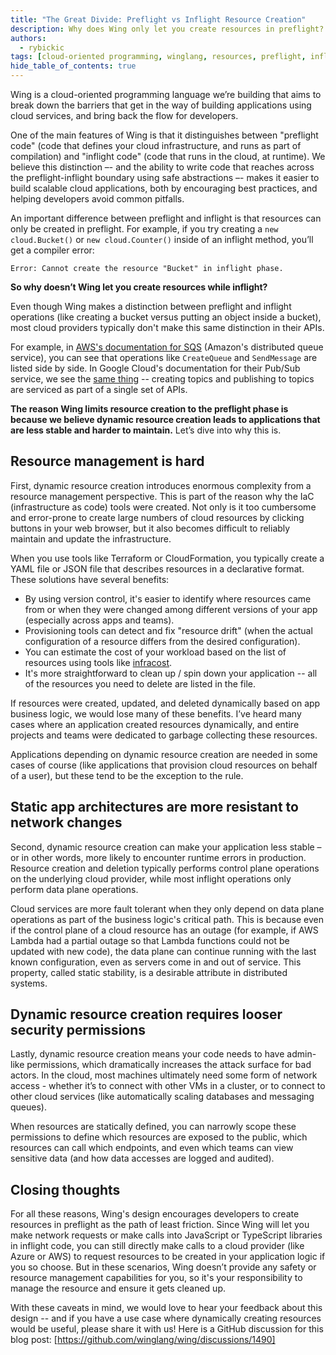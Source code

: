 ```yaml
---
title: "The Great Divide: Preflight vs Inflight Resource Creation"
description: Why does Wing only let you create resources in preflight?
authors: 
  - rybickic
tags: [cloud-oriented programming, winglang, resources, preflight, inflight, iac, security]
hide_table_of_contents: true
---
```


Wing is a cloud-oriented programming language we’re building that aims to break
down the barriers that get in the way of building applications using cloud
services, and bring back the flow for developers.

One of the main features of Wing is that it distinguishes between "preflight
code" (code that defines your cloud infrastructure, and runs as part of
compilation) and "inflight code" (code that runs in the cloud, at runtime). We
believe this distinction –- and the ability to write code that reaches across the
preflight-inflight boundary using safe abstractions –- makes it easier to build
scalable cloud applications, both by encouraging best practices, and helping
developers avoid common pitfalls.

An important difference between preflight and inflight is that resources can
only be created in preflight. For example, if you try creating a `new
cloud.Bucket()` or `new cloud.Counter()` inside of an inflight method, you’ll
get a compiler error:

```
Error: Cannot create the resource "Bucket" in inflight phase.
```

**So why doesn’t Wing let you create resources while inflight?**

Even though Wing makes a distinction between preflight and inflight operations
(like creating a bucket versus putting an object inside a bucket), most cloud
providers typically don't make this same distinction in their APIs.

For example, in [AWS's documentation for
SQS](https://docs.aws.amazon.com/AWSSimpleQueueService/latest/APIReference/API_AddPermission.html)
(Amazon's distributed queue service), you can see that operations like
`CreateQueue` and `SendMessage` are listed side by side. In Google Cloud's
documentation for their Pub/Sub service, we see the [same
thing](https://cloud.google.com/pubsub/docs/reference/rest/v1/projects.topics)
-- creating topics and publishing to topics are serviced as part of a single set
of APIs.

**The reason Wing limits resource creation to the preflight phase is because we
believe dynamic resource creation leads to applications that are less stable and
harder to maintain.** Let’s dive into why this is.

## Resource management is hard

First, dynamic resource creation introduces enormous complexity from a resource
management perspective. This is part of the reason why the IaC (infrastructure
as code) tools were created. Not only is it too cumbersome and error-prone to
create large numbers of cloud resources by clicking buttons in your web browser,
but it also becomes difficult to reliably maintain and update the
infrastructure.

When you use tools like Terraform or CloudFormation, you typically create a YAML
file or JSON file that describes resources in a declarative format. These
solutions have several benefits:

* By using version control, it's easier to identify where resources came from or
when they were changed among different versions of your app (especially across
apps and teams).
* Provisioning tools can detect and fix "resource drift" (when the actual
configuration of a resource differs from the desired configuration).
* You can estimate the cost of your workload based on the list of resources
using tools like [infracost](https://www.infracost.io).
* It's more straightforward to clean up / spin down your application -- all of
the resources you need to delete are listed in the file.

If resources were created, updated, and deleted dynamically based on app
business logic, we would lose many of these benefits. I’ve heard many cases
where an application created resources dynamically, and entire projects and
teams were dedicated to garbage collecting these resources.

Applications depending on dynamic resource creation are needed in some cases of
course (like applications that provision cloud resources on behalf of a user),
but these tend to be the exception to the rule.

## Static app architectures are more resistant to network changes

Second, dynamic resource creation can make your application less stable – or in
other words, more likely to encounter runtime errors in production. Resource
creation and deletion typically performs control plane operations on the
underlying cloud provider, while most inflight operations only perform data
plane operations.

Cloud services are more fault tolerant when they only depend on data plane
operations as part of the business logic's critical path. This is because even
if the control plane of a cloud resource has an outage (for example, if AWS
Lambda had a partial outage so that Lambda functions could not be updated with
new code), the data plane can continue running with the last known
configuration, even as servers come in and out of service. This property, called
static stability, is a desirable attribute in distributed systems.

## Dynamic resource creation requires looser security permissions

Lastly, dynamic resource creation means your code needs to have admin-like
permissions, which dramatically increases the attack surface for bad actors. In
the cloud, most machines ultimately need some form of network access - whether
it’s to connect with other VMs in a cluster, or to connect to other cloud
services (like automatically scaling databases and messaging queues).

When resources are statically defined, you can narrowly scope these permissions
to define which resources are exposed to the public, which resources can call
which endpoints, and even which teams can view sensitive data (and how data
accesses are logged and audited).

## Closing thoughts

For all these reasons, Wing's design encourages developers to create resources
in preflight as the path of least friction. Since Wing will let you make network
requests or make calls into JavaScript or TypeScript libraries in inflight code,
you can still directly make calls to a cloud provider (like Azure or AWS) to
request resources to be created in your application logic if you so choose. But
in these scenarios, Wing doesn’t provide any safety or resource management
capabilities for you, so it's your responsibility to manage the resource and
ensure it gets cleaned up.

With these caveats in mind, we would love to hear your feedback about this
design -- and if you have a use case where dynamically creating resources would
be useful, please share it with us! Here is a GitHub discussion for this blog
post: [https://github.com/winglang/wing/discussions/1490]
